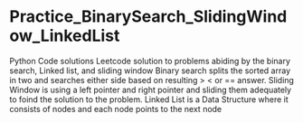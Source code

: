 # Practice_BinarySearch_SlidingWindow_LinkedList
Python Code solutions
Leetcode solution to problems abiding by the binary search, Linked list, and sliding window 
Binary search splits the sorted array in two and searches either side based on resulting > < or == answer.
Sliding Window is using a left pointer and right pointer and sliding them adequately to foind the solution to the problem.
Linked List is a Data Structure where it consists of nodes and each node points to the next node
